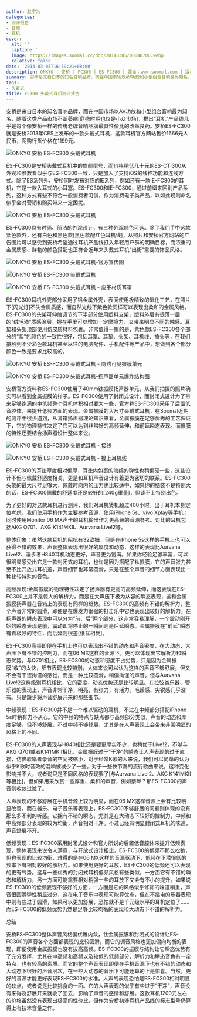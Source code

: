 ```yaml
---
author: 赵宇为
categories:
- 测评报告
- 音频
- 耳机
cover:
  alt: ''
  caption: ''
  image: https://images.soomal.cc/doc/20140305/00040700.webp
  relative: false
date: '2014-03-05T16:59:21+08:00'
description: ONKYO | 安桥 | FC300 | ES-FC300 | 源自：www.soomal.com | 版权：原创 |  平均/总评分：09.47/284
summary: 安桥是来自日本的知名音响品牌，而在中国市场以AV功放和小型组合音响最为知名，2013年CES安桥发布ES-FC300头戴式耳机，官方网站售价1666元。ES-FC300耳机外壳部分采用了铝金属外壳，40mm钛振膜扬声器单元……
tags:
- 头戴式
title: FC300 头戴式耳机测评报告
---
```


安桥是来自日本的知名音响品牌，而在中国市场以AV功放和小型组合音响最为知名，随着这类产品市场不断萎缩[鼎盛时期也仅是小众市场]，推出“耳机”产品线几乎是每个像安桥一样的传统老牌音响品牌最具性价比的改革良药。安桥ES-FC300就是安桥2013年CES上发布的一款头戴式耳机，这款耳机官方网站售价1666元人民币，网购行货价格在1199元。



![ONKYO 安桥 ES-FC300 头戴式耳机](https://images.soomal.cc/doc/20140103/00039183.webp)



ES-FC300是安桥头戴式耳机中的旗舰型号，而价格稍低几十元的ES-CTI300从外观和参数看似乎与ES-FC300一致，只是加入了支持iOS的线控功能和连线方式。除了ES系列外，安桥同时发布对应的IE系列，例如还有一款IE-FC300的耳机，它是一款入耳式的小耳塞。ES-FC300和IE-FC300，通过前缀来区别产品系列，这种方式有些不符合一般消费者习惯，作为消费电子类产品，以如此规则命名似乎会对营销和购买带来一定困扰。



![ONKYO 安桥 ES-FC300 头戴式耳机](https://images.soomal.cc/doc/20140103/00039184.webp)



ES-FC300具有时尚、简洁的外观设计，有三种外观颜色可选。除了我们手中这款紫色款外，还有白色和黑色款[黑色款配红色耳机线]，从照片和安桥官方网站的广告图片可以感受到安桥希望通过耳机产品线打入年轻用户群的明确目标，而浓重的金属质感、鲜艳的颜色搭配也正符合近年来头戴式耳机“出街”需要的饰品风格。



![ONKYO 安桥 ES-FC300 头戴式耳机-官方宣传图](https://images.soomal.cc/doc/20140305/00040701.webp)



![ONKYO 安桥 ES-FC300 头戴式耳机](https://images.soomal.cc/doc/20140103/00039185_01.webp)



![ONKYO 安桥 ES-FC300 头戴式耳机 - 皮革材质耳罩](https://images.soomal.cc/doc/20140103/00039186_01.webp)



ES-FC300耳机外壳部分采用了铝金属外壳，表面使用极精致的氧化工艺，在照片下[闪光灯]不失金属质感，而自然光线下紫色款同样可以表现出柔和的金属风格。ES-FC300的头架可伸缩调节的下半部分使用塑料支架，塑料外层有很薄一层的“绒毛漆”质感涂层，握在手里可以增加一定摩擦力，又带来明显不同的触感。耳垫和头架顶部使用仿皮质材料包裹。非常值得一提的是，紫色款ES-FC300各个部分的“紫”色颜色的一致性很好，包括耳罩、耳垫、头架、耳机线、插头等，在我们接触到不少彩色款耳机甚至以往的电脑配件、手机配件等产品中，想做到各个部分颜色一致是要求比较高的。



![ONKYO 安桥 ES-FC300 头戴式耳机 - 隐约可见振膜单元](https://images.soomal.cc/doc/20140103/00039198.webp)



![ONKYO 安桥 ES-FC300 头戴式耳机-扬声器单元爆炸结构图](https://images.soomal.cc/doc/20140305/00040699.webp)



安桥官方资料称ES-FC300使用了40mm钛振膜扬声器单元，从我们拍摄的照片确实可以看到金属振膜的样子。ES-FC300使用了封闭式设计，而封闭式设计为了带来足够饱满的中低频整个耳机体积相对要大一些，官方称ES-FC300采用了后置低音腔体，来提升低频方面的表现。金属振膜的大尺寸头戴式耳机，在Soomal近期的测评中很少遇到，从音箱扬声器理论知识来看，金属振膜在足够优秀的工艺保证下，它的物理特性决定了它可以达到非常好的高频延伸，和前延瞬态表现。而振膜的特性还要结合扬声器设计整体来说。



![ONKYO 安桥 ES-FC300 头戴式耳机 - 接线](https://images.soomal.cc/doc/20140103/00039194_01.webp)



![ONKYO 安桥 ES-FC300 头戴式耳机 - 接上耳机线](https://images.soomal.cc/doc/20140103/00039196_01.webp)



ES-FC300的耳垫厚度相对偏厚，耳垫内包裹的海绵的弹性也稍偏硬一些，这些设计不但与佩戴舒适度相关，更是和耳机声音设计有着更为密切的联系。ES-FC300头架的最大尺寸足够大，佩戴时向内的压力也比较适中，如果你的脑袋不是特别大的话，ES-FC300佩戴的舒适度还是较好的[240g重量]，但谈不上特别出色。



为了更好的对这款耳机进行测评，我们对耳机煲机超过400小时。出于耳机本身定位考虑，我们使用手机作为主要参考音源，使用iPhone 5s、vivo Xplay等手机；同时使用Monitor 06 MX声卡的耳机输出作为更高级的音源参考。对比的耳机包括AKG Q701、AKG K141MKII、Aurvana Live!2等。



整体印象：虽然这款耳机的阻抗有32欧姆，但是在iPhone 5s这样的手机上也可以获得不错的效果，声音整体表现出很好的厚度和动态，这样的表现比Aurvana Live!2、漫步者H840耳机动态更好，声音更为饱满。如果你经验足够丰富，可以很明显感受出它是一款封闭式的耳机，也许是因为搭配了钛振膜，它的声音张力甚至不比开放式耳机差，声音细节也非常圆滑，只是在整个声音的细节方面表现出一种比较特殊的音色。



高频表现:金属振膜的物理特性决定了扬声器有更高的高频延伸，而这表现在ES-FC300上并不是惊人的解析力，而是在大声压下极为从容的瞬态表现，这和金属振膜扬声器在音箱上的表现有同样的趋势。ES-FC300的高频有不错的解析力，整个声音非常的圆滑，即便是在爆发力很强的打击乐中它也表现出较好的解析力。在扬声器的瞬态表现中可以分为“前、后”两个部分，这非常容易理解，一个震动刚开始的瞬态表现是前，震动即将停止的一瞬间则是后延瞬态。金属振膜在“前延”瞬态有着极好的特性，而后延则很差[纸盆相反]。



ES-FC300高频即便在手机上也可以表现出不错的动态和声音密度，在大动态、大声压下有不错的控制力，而在06 MX这样的音源下，更可以体现出它解析力和瞬态优势，与Q701相比，ES-FC300的动态和密度不占劣势，只是因为金属振膜“收”的太快，细节表现比较特别，大体来说可以认为这样的声音不够舒展，但又不会有干涩拘谨的感觉，而是一种比较圆滑，稍偏拘谨的声音。但与Aurvana Live!2这样级别耳机相比，它的密度、动态优势还是比较明显。在拉弦类乐器、管乐器的表现上，声音非常干净，明亮，有张力，有活力。毛躁感、尖锐感几乎没有。只是缺少将声音舒展开来的那些细节。



中频表现：ES-FC300并不是一个难以驱动的耳机，不过在中频部分搭配iPhone 5s时稍有力不从心。它的中频的特点与缺点都与高频部分类似，声音的动态和厚度足够，但不够舒展。不过中频不够舒展，尤其是在人声表现上会带来非常明显的风格上的不同。



ES-FC300的人声表现与H840相比还是要更厚实不少，也稍优于Live!2，不够与AKG Q701或者K141MKII相比，金属振膜过于“干净”的瞬态让人声表现的过于直接，仿佛歌唱者录音的空间被缩小，对于经常K歌的人来说，我们可以简单的认为似乎K歌时音效的混响被减少了一些。对于一些快节奏的流行歌曲来说，这种变化影响并不大，或者说只是不同风格的表现罢了[与Aurvana Live!2、AKG K141MKII等相比]，但如果用来欣赏一些厚重、柔和的声音，例如蔡琴？那ES-FC300的声音则收敛过渡了。



人声表现的不够舒展在手机音源上较为明显，而在06 MX这样音源上会有比较明显改善。而在器乐、电子音乐等表现上，ES-FC300不够舒展的问题则体现的没有那么多不利的听感。它拥有不错的瞬态，尤其是在大动态下较好的控制力，中频和中高频部分表现的较为均衡，声音相对干净。不过已经有明显封闭式耳机的味道，声音舒展不开。



低频表现：ES-FC300采用封闭式设计和官方所说的后置低音腔体来提升低频表现，整体表现来说令人满意，与开放式设计相比，ES-FC300的低频不那么松弛，但也表现的比较均衡，难得的是在06 MX这样的音源驱动下，低频在下潜很低的频率下有相对较好的解析力。如果使用更好的耳放，ES-FC300的低频还可以表现的更有气势。这与一些优秀的封闭式耳机低频风格有些类似。一方面它有不错的瞬态和解析力，另一方面可能需要相对稍强一些的耳放下又会有不小的提升。如果说ES-FC300的低频表现不够好的方面，一方面是它的风格似乎修饰的味道稍重，声音很圆滑弹性稍显过分，这在电子音乐中表现可能算优点，但在不插电的乐器表现中则有些过于圆滑，如果可以更加舒展，恐怕就不是千元级水平的耳机定位了……而ES-FC300的低频优势仍然是足够比较均衡的表现和大动态下不错的解析力。



总结



安桥ES-FC300整体声音风格偏优雅内敛，钛金属振膜和封闭式的设计让ES-FC300的声音各个方面都表现的比较圆滑，而它的调音风格也更加偏向均衡的表现，即便使用金属振膜也没有拔高高频。ES-FC300的振膜与结构让它瞬态优势有了充分发挥，尤其在中高频和高频以及较低的低频部分，解析力和瞬态音色有一定特点，也有较高的素质。而它的整个声音表现即便在手机音源下也有不错的动态和大动态下很好的声音层次，在一些大动态的音乐下可能还算的上是惊喜。当然，更好的音源才能更好表现ES-FC300的水准。人声的表现恐怕是ES-FC300相对明显的缺点，或者说是比较挑食的一面。它的人声表现的似乎有些过于“干净”，声音没有来得及舒展开来就收了回去，影响了声音的感情和舒展。这款耳机1200元左右的价格虽然没有表现出极高的性价比，但作为安桥初涉耳机产品线的标志型号仍算得上有技术含量之作。